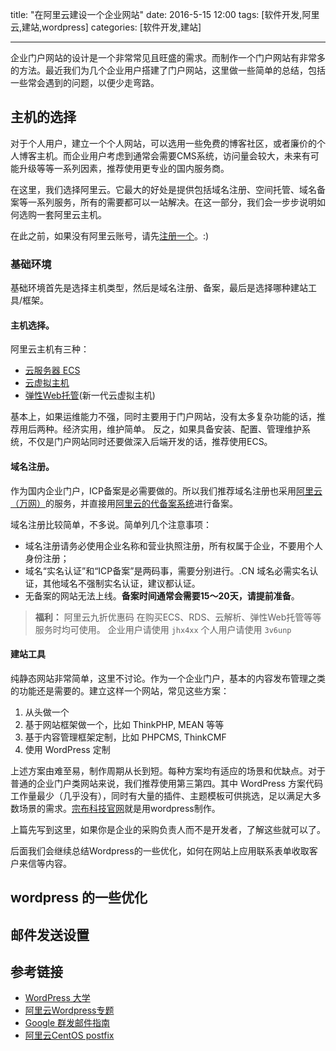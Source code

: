 title: "在阿里云建设一个企业网站"
date: 2016-5-15 12:00
tags: [软件开发,阿里云,建站,wordpress]
categories: [软件开发,建站]

---

企业门户网站的设计是一个非常常见且旺盛的需求。而制作一个门户网站有非常多的方法。最近我们为几个企业用户搭建了门户网站，这里做一些简单的总结，包括一些常会遇到的问题，以便少走弯路。

## 主机的选择

对于个人用户，建立一个个人网站，可以选用一些免费的博客社区，或者廉价的个人博客主机。而企业用户考虑到通常会需要CMS系统，访问量会较大，未来有可能升级等等一系列因素，推荐使用更专业的国内服务商。

在这里，我们选择阿里云。它最大的好处是提供包括域名注册、空间托管、域名备案等一系列服务，所有的需要都可以一站解决。在这一部分，我们会一步步说明如何选购一套阿里云主机。

在此之前，如果没有阿里云账号，请先[注册一个][link-aliyun]。:)

### 基础环境

基础环境首先是选择主机类型，然后是域名注册、备案，最后是选择哪种建站工具/框架。

#### 主机选择。

阿里云主机有三种：

- [云服务器 ECS][link-ali-ecs]
- [云虚拟主机][link-ali-host]
- [弹性Web托管][link-ali-host-e](新一代云虚拟主机)

基本上，如果运维能力不强，同时主要用于门户网站，没有太多复杂功能的话，推荐用后两种。经济实用，维护简单。
反之，如果具备安装、配置、管理维护系统，不仅是门户网站同时还要做深入后端开发的话，推荐使用ECS。

#### 域名注册。

作为国内企业门户，ICP备案是必需要做的。所以我们推荐域名注册也采用[阿里云（万网）][link-ali-domain]的服务，并直接用[阿里云的代备案系统][link-ali-beian]进行备案。

域名注册比较简单，不多说。简单列几个注意事项：

- 域名注册请务必使用企业名称和营业执照注册，所有权属于企业，不要用个人身份注册；
- 域名“实名认证”和“ICP备案”是两码事，需要分别进行。.CN 域名必需实名认证，其他域名不强制实名认证，建议都认证。
- 无备案的网站无法上线。**备案时间通常会需要15～20天，请提前准备**。

>**福利：** 阿里云九折优惠码
>在购买ECS、RDS、云解析、弹性Web托管等等服务时均可使用。
>企业用户请使用 `jhx4xx`
>个人用户请使用 `3v6unp`

#### 建站工具

纯静态网站非常简单，这里不讨论。作为一个企业门户，基本的内容发布管理之类的功能还是需要的。建立这样一个网站，常见这些方案：

1. 从头做一个
2. 基于网站框架做一个，比如 ThinkPHP, MEAN 等等
3. 基于内容管理框架定制，比如 PHPCMS, ThinkCMF
4. 使用 WordPress 定制

上述方案由难至易，制作周期从长到短。每种方案均有适应的场景和优缺点。对于普通的企业门户类网站来说，我们推荐使用第三第四。其中 WordPress 方案代码工作量最少（几乎没有），同时有大量的插件、主题模板可供挑选，足以满足大多数场景的需求。[宗布科技官网][link-zongbu]就是用wordpress制作。

上篇先写到这里，如果你是企业的采购负责人而不是开发者，了解这些就可以了。

后面我们会继续总结Wordpress的一些优化，如何在网站上应用联系表单收取客户来信等内容。

## wordpress 的一些优化

## 邮件发送设置

## 参考链接

- [WordPress 大学](http://www.wpdaxue.com/)
- [阿里云Wordpress专题](https://www.aliyun.com/zixun/aggregation/212.html)
- [Google 群发邮件指南](https://support.google.com/mail/answer/81126)
- [阿里云CentOS postfix](http://www.cnblogs.com/dudu/archive/2012/12/12/linux-postfix-mailserver.html)

[link-zongbu]: http://www.zongbutech.com
[link-aliyun]: https://www.aliyun.com
[link-ali-ecs]: https://www.aliyun.com/product/ecs
[link-ali-host]: https://wanwang.aliyun.com/hosting
[link-ali-host-e]: https://wanwang.aliyun.com/hosting/elastic
[link-ali-domain]: https://wanwang.aliyun.com/domain
[link-ali-beian]: https://beian.gein.cn




